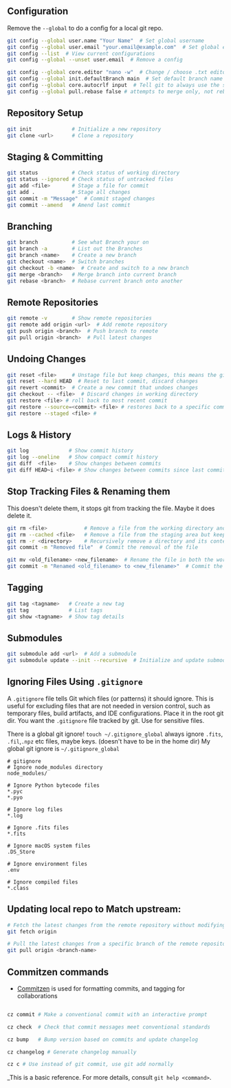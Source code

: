

## Configuration
Remove the `--global` to do a config for a local git repo. 
```sh
git config --global user.name "Your Name"  # Set global username
git config --global user.email "your.email@example.com"  # Set global email
git config --list  # View current configurations
git config --global --unset user.email  # Remove a config

git config --global core.editor "nano -w"  # Change / choose .txt editor
git config --global init.defaultBranch main  # Set default branch name
git config --global core.autocrlf input  # Tell git to always use the same line ending between mac, linux, and windows (this is the Linux and mac command to run)
git config --global pull.rebase false # attempts to merge only, not rebase when doing a git pull 

```

## Repository Setup
```sh
git init             # Initialize a new repository
git clone <url>      # Clone a repository
```

## Staging & Committing
```sh
git status           # Check status of working directory
git status --ignored # Check status of untracked files
git add <file>       # Stage a file for commit
git add .            # Stage all changes
git commit -m "Message"  # Commit staged changes
git commit --amend   # Amend last commit
```

## Branching
```sh
git branch           # See what Branch your on 
git branch -a        # List out the Branches
git branch <name>    # Create a new branch
git checkout <name>  # Switch branches
git checkout -b <name>  # Create and switch to a new branch
git merge <branch>   # Merge branch into current branch
git rebase <branch>  # Rebase current branch onto another
```

## Remote Repositories
```sh
git remote -v        # Show remote repositories
git remote add origin <url>  # Add remote repository
git push origin <branch>  # Push branch to remote
git pull origin <branch>  # Pull latest changes
```

## Undoing Changes
```sh
git reset <file>     # Unstage file but keep changes, this means the git add stuff
git reset --hard HEAD  # Reset to last commit, discard changes
git revert <commit>  # Create a new commit that undoes changes
git checkout -- <file>  # Discard changes in working directory
git restore <file> # roll back to most recent commit 
git restore --source=<commit> <file> # restores back to a specific commit, commit is the ID number, can use -s 
git restore --staged <file> # 

```

## Logs & History
```sh
git log             # Show commit history
git log --oneline   # Show compact commit history
git diff  <file>    # Show changes between commits
git diff HEAD~i <file> # Show changes between commits since last commit, the ~i indicates how far back to look
```


## Stop Tracking Files & Renaming them 
This doesn't delete them, it stops git from tracking the file.  Maybe it does delete it.

```sh
git rm <file>            # Remove a file from the working directory and staging area
git rm --cached <file>   # Remove a file from the staging area but keep it in the working directory
git rm -r <directory>    # Recursively remove a directory and its contents
git commit -m "Removed file"  # Commit the removal of the file

git mv <old_filename> <new_filename>  # Rename the file in both the working directory and staging area
git commit -m "Renamed <old_filename> to <new_filename>"  # Commit the change


```
## Tagging
```sh
git tag <tagname>   # Create a new tag
git tag             # List tags
git show <tagname>  # Show tag details
```

## Submodules
```sh
git submodule add <url>  # Add a submodule
git submodule update --init --recursive  # Initialize and update submodules
```


## Ignoring Files Using `.gitignore`
A `.gitignore` file tells Git which files (or patterns) it should ignore. This is useful for excluding files that are not needed in version control, such as temporary files, build artifacts, and IDE configurations. Place it in the root git dir. You want the `.gitignore` file tracked by git. Use for sensitive files. 

There is a global git ignore! `touch ~/.gitignore_global` always ignore `.fits`, `.fil`,`.npz` etc  files, maybe keys. (doesn't have to be in the home dir)
My global git ignore is `~/.gitignore_global`

```.gitignore
# gitignore
# Ignore node_modules directory
node_modules/

# Ignore Python bytecode files
*.pyc
*.pyo

# Ignore log files
*.log

# Ignore .fits files 
*.fits

# Ignore macOS system files
.DS_Store

# Ignore environment files
.env

# Ignore compiled files
*.class
```


## Updating local repo to Match upstream:

```sh
# Fetch the latest changes from the remote repository without modifying local branches
git fetch origin

# Pull the latest changes from a specific branch of the remote repository and merge them into the current local branch
git pull origin <branch-name>

```


## Commitzen commands 
- [Commitzen](https://commitizen-tools.github.io/commitizen/) is used for formatting commits, and tagging for collaborations
```sh

cz commit # Make a conventional commit with an interactive prompt

cz check  # Check that commit messages meet conventional standards

cz bump   # Bump version based on commits and update changelog

cz changelog # Generate changelog manually

cz c # Use instead of git commit, use git add normally 
```




_This is a basic reference. For more details, consult `git help <command>`.
